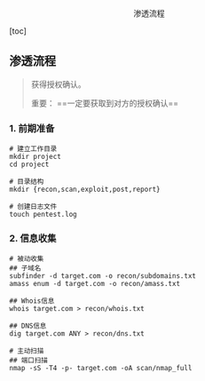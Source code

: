 <center>渗透流程</center>



[toc]







## 渗透流程

> 获得授权确认。
>
> 重要： ==一定要获取到对方的授权确认==







### 1. 前期准备

```shell
# 建立工作目录
mkdir project
cd project

# 目录结构
mkdir {recon,scan,exploit,post,report}

# 创建日志文件
touch pentest.log
```





### 2. 信息收集

```shell
# 被动收集
## 子域名 
subfinder -d target.com -o recon/subdomains.txt
amass enum -d target.com -o recon/amass.txt

## Whois信息
whois target.com > recon/whois.txt

## DNS信息
dig target.com ANY > recon/dns.txt

# 主动扫描
## 端口扫描
nmap -sS -T4 -p- target.com -oA scan/nmap_full
```








